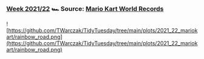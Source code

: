 ### [Week 2021/22](https://github.com/TWarczak/TidyTuesday/tree/main/r_code/2021_22_mariokart) 🏎 Source: [Mario Kart World Records](https://mkwrs.com/)
![https://github.com/TWarczak/TidyTuesday/tree/main/plots/2021_22_mariokart/rainbow_road.png](https://github.com/TWarczak/TidyTuesday/tree/main/plots/2021_22_mariokart/rainbow_road.png)
